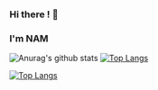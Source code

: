 ### Hi there ! 👋
### I'm NAM 
![Anurag's github stats](https://github-readme-stats.vercel.app/api?username=trinhnam12345z&show_icons=true&theme=default) [![Top Langs](https://github-readme-stats.vercel.app/api/top-langs/?username=trinhnam12345z&layout=compact)](https://github.com/anuraghazra/github-readme-stats)

[![Top Langs](https://github-readme-stats.vercel.app/api/top-langs/?username=trinhnam12345z&langs_count=8)](https://github.com/anuraghazra/github-readme-stats)




